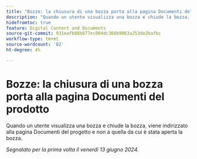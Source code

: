 ```yaml
---
title: "Bozze: la chiusura di una bozza porta alla pagina Documenti del prodotto"
description: "Quando un utente visualizza una bozza e chiude la bozza, viene indirizzato alla pagina Documenti del progetto e non a quella da cui è stata aperta la bozza."
hidefromtoc: true
feature: Digital Content and Documents
source-git-commit: 931eafb88b877ec004dc360b9063a253de2bafbc
workflow-type: tm+mt
source-wordcount: '82'
ht-degree: 4%

---
```



# Bozze: la chiusura di una bozza porta alla pagina Documenti del prodotto

Quando un utente visualizza una bozza e chiude la bozza, viene indirizzato alla pagina Documenti del progetto e non a quella da cui è stata aperta la bozza.

_Segnalato per la prima volta il venerdì 13 giugno 2024._
